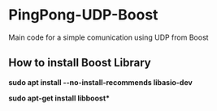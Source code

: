 # PingPong-UDP-Boost
Main code for a simple comunication using UDP from Boost

## How to install Boost Library
**sudo apt install --no-install-recommends libasio-dev**

**sudo apt-get install libboost\***
